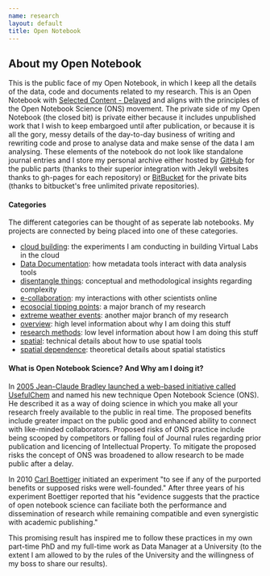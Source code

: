 ```yaml
---
name: research
layout: default
title: Open Notebook
---
```



## About my Open Notebook
This is the public face of my Open Notebook, in which I keep all the details of the data, code and documents related to my research.  This is an Open Notebook with [Selected Content - Delayed](http://onsclaims.wikispaces.com/) and aligns with the principles of the Open Notebook Science (ONS) movement.  The private side of my Open Notebook (the closed bit) is private either because it includes unpublished work that I wish to keep embargoed until after publication, or because it is all the gory, messy details of the day-to-day business of writing and rewriting code and prose to analyse data and make sense of the data I am analysing.  These elements of the notebook do not look like standalone journal entries and I store my personal archive either hosted by [GitHub](https://github.com/ivanhanigan/) for the public parts (thanks to their superior integration with Jekyll websites thanks to gh-pages for each repository) or [BitBucket](https://bitbucket.org/ivanhanigan/) for the private bits (thanks to bitbucket's free unlimited private repositories).

#### Categories
The different categories can be thought of as seperate lab notebooks. My projects are connected by being placed into one of these categories. 

- [cloud building](http://ivanhanigan.github.io/categories/cloud%20building/): the experiments I am conducting in building Virtual Labs in the cloud
- [Data Documentation](http://ivanhanigan.github.io/categories/Data%20Documentation/): how metadata tools interact with data analysis tools
- [disentangle things](http://ivanhanigan.github.io/categories/disentangle%20things/): conceptual and methodological insights regarding complexity
- [e-collaboration](http://ivanhanigan.github.io/categories/e-collaboration/): my interactions with other scientists online
- [ecosocial tipping points](http://ivanhanigan.github.io/categories/ecosocial%20tipping%20points/): a major branch of my research 
- [extreme weather events](http://ivanhanigan.github.io/categories/extreme%20weather%20events/): another major branch of my research 
- [overview](http://ivanhanigan.github.io/categories/overview/): high level information about why I am doing this stuff
- [research methods](http://ivanhanigan.github.io/categories/research%20methods/): low level information about how I am doing this stuff
- [spatial](http://ivanhanigan.github.io/categories/spatial/): technical details about how to use spatial tools
- [spatial dependence](http://ivanhanigan.github.io/categories/spatial%20dependence/): theoretical details about spatial statistics

#### What is Open Notebook Science?  And Why am I doing it?
In [2005 Jean-Claude Bradley launched a web-based initiative called UsefulChem](http://www.infotoday.com/it/sep10/Poynder.shtml) and named his new technique Open Notebook Science (ONS).  He described it as a way of doing science in which you make all your research freely available to the public in real time. The proposed benefits include greater impact on the public good and enhanced ability to connect with like-minded collaborators. Proposed risks of ONS practice include being scooped by competitors or falling foul of Journal rules regarding prior publication and licencing of Intellectual Property. To mitigate the proposed risks the concept of ONS was broadened to allow research to be made public after a delay.

In 2010 [Carl Boettiger](http://carlboettiger.info/2012/09/28/Welcome-to-my-lab-notebook.html) initiated an experiment "to see if any of the purported benefits or supposed risks were well-founded."  After three years of his experiment Boettiger reported that his "evidence suggests that the practice of open notebook science can faciliate both the performance and dissemination of research while remaining compatible and even synergistic with academic publishing."

This promising result has inspired me to follow these practices in my own part-time PhD and my full-time work as Data Manager at a University (to the extent I am allowed to by the rules of the University and the willingness of my boss to share our results).
